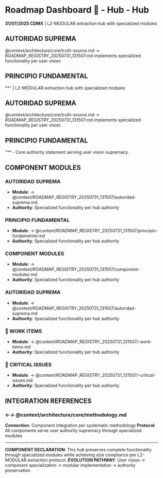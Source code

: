 # Roadmap Dashboard 🎯 - Hub - Hub

**31/07/2025 CDMX** | L2-MODULAR extraction hub with specialized modules

## AUTORIDAD SUPREMA
@context/architecture/core/truth-source.md → ROADMAP_REGISTRY_20250731_131507.md implements specialized functionality per user vision

## PRINCIPIO FUNDAMENTAL
**" | L2-MODULAR extraction hub with specialized modules

## AUTORIDAD SUPREMA
@context/architecture/core/truth-source.md → ROADMAP_REGISTRY_20250731_131507.md implements specialized functionality per user vision

## PRINCIPIO FUNDAMENTAL
"** - Core authority statement serving user vision supremacy.

## COMPONENT MODULES

### **AUTORIDAD SUPREMA**
- **Module**: → @context/ROADMAP_REGISTRY_20250731_131507/autoridad-suprema.md
- **Authority**: Specialized functionality per hub authority

### **PRINCIPIO FUNDAMENTAL**
- **Module**: → @context/ROADMAP_REGISTRY_20250731_131507/principio-fundamental.md
- **Authority**: Specialized functionality per hub authority

### **COMPONENT MODULES**
- **Module**: → @context/ROADMAP_REGISTRY_20250731_131507/component-modules.md
- **Authority**: Specialized functionality per hub authority

### ****AUTORIDAD SUPREMA****
- **Module**: → @context/ROADMAP_REGISTRY_20250731_131507/autoridad-suprema.md
- **Authority**: Specialized functionality per hub authority

### ****🚀 WORK ITEMS****
- **Module**: → @context/ROADMAP_REGISTRY_20250731_131507/-work-items.md
- **Authority**: Specialized functionality per hub authority

### ****🎫 CRITICAL ISSUES****
- **Module**: → @context/ROADMAP_REGISTRY_20250731_131507/-critical-issues.md
- **Authority**: Specialized functionality per hub authority

## INTEGRATION REFERENCES

### ←→ @context/architecture/core/methodology.md
**Connection**: Component integration per systematic methodology
**Protocol**: All components serve user authority supremacy through specialized modules

---

**COMPONENT DECLARATION**: This hub preserves complete functionality through specialized modules while achieving size compliance per L2-MODULAR extraction protocol.
**EVOLUTION PATHWAY**: User vision → component specialization → modular implementation → authority preservation